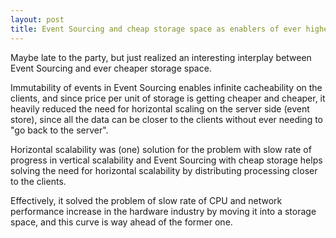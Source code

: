 ```yaml
---
layout: post
title: Event Sourcing and cheap storage space as enablers of ever higher scalability
---
```



Maybe late to the party, but just realized an interesting interplay between Event Sourcing and ever cheaper storage space.



Immutability of events in Event Sourcing enables infinite cacheability on the clients, and since price per unit of storage is getting cheaper and cheaper, it heavily reduced the need for horizontal scaling on the server side (event store), since all the data can be closer to the clients without ever needing to "go back to the server".



Horizontal scalability was (one) solution for the problem with slow rate of progress in vertical scalability and Event Sourcing with cheap storage helps solving the need for horizontal scalability by distributing processing closer to the clients.



Effectively, it solved the problem of slow rate of CPU and network performance increase in the hardware industry by moving it into a storage space, and this curve is way ahead of the former one.
